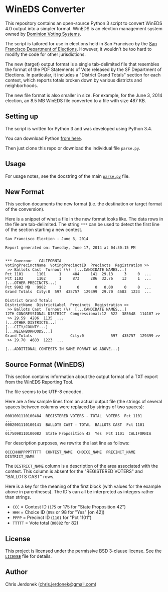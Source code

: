 WinEDS Converter
================

This repository contains an open-source Python 3 script to convert
WinEDS 4.0 output into a simpler format.  WinEDS is an election
management system owned by [Dominion Voting Systems][dominion].

The script is tailored for use in elections held in San Francisco by the
[San Francisco Department of Elections][sf-elections].  However,
it wouldn't be too hard to modify the code for other jurisdictions.

The new (target) output format is a single tab-delimited file that
resembles the format of the PDF Statements of Vote released by the
SF Department of Elections.  In particular, it includes a
"District Grand Totals" section for each contest, which reports totals
broken down by various districts and neighborhoods.

The new file format is also smaller in size.  For example, for the
June 3, 2014 election, an 8.5 MB WinEDS file converted to a file with
size 487 KB.


Setting up
----------

The script is written for Python 3 and was developed using Python 3.4.

You can download Python [from here][python-download].

Then just clone this repo or download the individual file `parse.py`.


Usage
-----

For usage notes, see the docstring of the main [`parse.py`](parse.py#L6)
file.


New Format
----------

This section documents the new format (i.e. the destination or target
format of the conversion).

Here is a snippet of what a file in the new format looks like.  The
data rows in the file are tab-delimited.  The string `***` can be used
to detect the first line of the section starting a new contest.

    San Francisco Election - June 3, 2014

    Report generated on: Tuesday, June 17, 2014 at 04:30:15 PM


    *** Governor - CALIFORNIA
    VotingPrecinctName  VotingPrecinctID  Precincts  Registration >>
     >> Ballots Cast  Turnout (%)  [...CANDIDATE NAMES...]
    Pct 1101      1101      1     484     141  29.13     3     0  ...
    Pct 1102      1102      1     873     286  32.76    13     1  ...
    [...OTHER PRECINCTS...]
    Pct 9902 MB   9902      1       0       0   0.00     0     0  ...
    Grand Totals  City:0  597  435757  129399  29.70  4683  1223  ...

    District Grand Totals
    DistrictName  DistrictLabel  Precincts  Registration >>
     >> Ballots Cast  Turnout (%)  [...CANDIDATE NAMES...]
    12TH CONGRESSIONAL DISTRICT  Congressional:12  522  385648  114107 >>
     >> 29.59  4286  1135  ...
    [...OTHER DISTRICTS...]
    [...CITY/COUNTY...]
    [...NEIGHBORHOODS...]
    Grand Totals                 City:0            597  435757  129399 >>
     >> 29.70  4683  1223  ...

    [...ADDITIONAL CONTESTS IN SAME FORMAT AS ABOVE...]


Source Format (WinEDS)
----------------------

This section contains information about the output format of a TXT
export from the WinEDS Reporting Tool.

The file seems to be UTF-8 encoded.

Here are a few sample lines from an actual output file (the strings of
several spaces between columns were replaced by strings of two spaces):

    0001001110100484  REGISTERED VOTERS - TOTAL  VOTERS  Pct 1101
    ...
    0002001110100141  BALLOTS CAST - TOTAL  BALLOTS CAST  Pct 1101
    ...
    0175098110100082  State Proposition 42  Yes  Pct 1101  CALIFORNIA

For description purposes, we rewrite the last line as follows:

    0CCCHHHPPPPTTTTT  CONTEST_NAME  CHOICE_NAME  PRECINCT_NAME  DISTRICT_NAME

The `DISTRICT_NAME` column is a description of the area associated
with the contest.  This column is absent for the "REGISTERED VOTERS"
and "BALLOTS CAST" rows.

Here is a key for the meaning of the first block (with values for the
example above in parentheses).  The ID's can all be interpreted as
integers rather than strings.

* `CCC` = Contest ID (`175` or 175 for "State Proposition 42")
* `HHH` = Choice ID (`098` or 98 for "Yes" [on 42])
* `PPPP` = Precinct ID (`1101` for "Pct 1101")
* `TTTTT` = Vote total (`00082` for 82)


License
-------

This project is licensed under the permissive BSD 3-clause license.
See the [`LICENSE`](LICENSE) file for details.


Author
------

Chris Jerdonek (<chris.jerdonek@gmail.com>)


[dominion]: http://www.dominionvoting.com/
[python-download]: https://www.python.org/downloads/
[sf-elections]: http://sfelections.org
